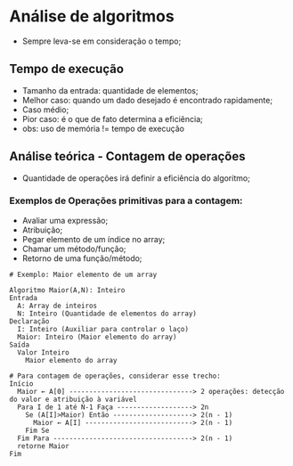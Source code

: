 # Análise de algoritmos
- Sempre leva-se em consideração o tempo;

## Tempo de execução
- Tamanho da entrada: quantidade de elementos;
- Melhor caso: quando um dado desejado é encontrado rapidamente;
- Caso médio;
- Pior caso: é o que de fato determina a eficiência;
- obs: uso de memória != tempo de execução 

## Análise teórica - Contagem de operações
- Quantidade de operações irá definir a eficiência do algoritmo;
### Exemplos de Operações primitivas para a contagem:
- Avaliar uma expressão;
- Atribuição;
- Pegar elemento de um índice no array;
- Chamar um método/função;
- Retorno de uma função/método;
```
# Exemplo: Maior elemento de um array

Algoritmo Maior(A,N): Inteiro
Entrada
  A: Array de inteiros
  N: Inteiro (Quantidade de elementos do array)
Declaração
  I: Inteiro (Auxiliar para controlar o laço)
  Maior: Inteiro (Maior elemento do array)
Saída
  Valor Inteiro
    Maior elemento do array

# Para contagem de operações, considerar esse trecho:
Início 
  Maior ← A[0] -------------------------------> 2 operações: detecção do valor e atribuição à variável
  Para I de 1 até N-1 Faça -------------------> 2n
    Se (A[I]>Maior) Então --------------------> 2(n - 1)
      Maior ← A[I] ---------------------------> 2(n - 1)
    Fim Se
  Fim Para -----------------------------------> 2(n - 1)
  retorne Maior
Fim
```
